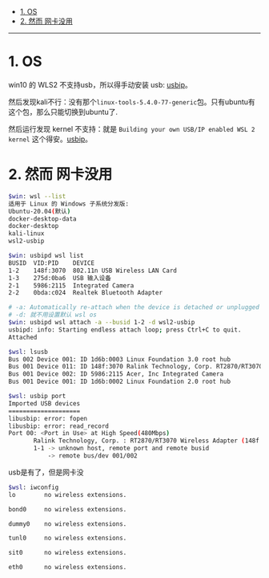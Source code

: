 - [1. OS](#1-os)
- [2. 然而 网卡没用](#2-然而-网卡没用)

---

# 1. OS

win10 的 WLS2 不支持usb，所以得手动安装 usb: [usbip](https://docs.microsoft.com/en-us/windows/wsl/connect-usb)。


然后发现kali不行：没有那个`linux-tools-5.4.0-77-generic`包。只有ubuntu有这个包，那么只能切换到ubuntu了.

然后运行发现 kernel 不支持：就是 `Building your own USB/IP enabled WSL 2 kernel` 这个得安。[usbip](https://github.com/dorssel/usbipd-win/wiki/WSL-support#usbip-client-tools)。

# 2. 然而 网卡没用

```bash
$win: wsl --list
适用于 Linux 的 Windows 子系统分发版:
Ubuntu-20.04(默认)
docker-desktop-data
docker-desktop
kali-linux
wsl2-usbip

$win: usbipd wsl list
BUSID  VID:PID    DEVICE                                                        STATE
1-2    148f:3070  802.11n USB Wireless LAN Card                                 Not attached
1-3    275d:0ba6  USB 输入设备                                                  Not attached
2-1    5986:2115  Integrated Camera                                             Not attached
2-2    0bda:c024  Realtek Bluetooth Adapter                                     Not attached

# -a: Automatically re-attach when the device is detached or unplugged
# -d: 就不用设置默认 wsl os
$win: usbipd wsl attach -a --busid 1-2 -d wsl2-usbip
usbipd: info: Starting endless attach loop; press Ctrl+C to quit.
Attached
```

```bash
$wsl: lsusb
Bus 002 Device 001: ID 1d6b:0003 Linux Foundation 3.0 root hub
Bus 001 Device 011: ID 148f:3070 Ralink Technology, Corp. RT2870/RT3070 Wireless Adapter
Bus 001 Device 002: ID 5986:2115 Acer, Inc Integrated Camera
Bus 001 Device 001: ID 1d6b:0002 Linux Foundation 2.0 root hub
```
```bash
$wsl: usbip port
Imported USB devices
====================
libusbip: error: fopen
libusbip: error: read_record
Port 00: <Port in Use> at High Speed(480Mbps)
       Ralink Technology, Corp. : RT2870/RT3070 Wireless Adapter (148f:3070)
       1-1 -> unknown host, remote port and remote busid
           -> remote bus/dev 001/002
```


usb是有了，但是网卡没
```bash
$wsl: iwconfig
lo        no wireless extensions.

bond0     no wireless extensions.

dummy0    no wireless extensions.

tunl0     no wireless extensions.

sit0      no wireless extensions.

eth0      no wireless extensions.
```

